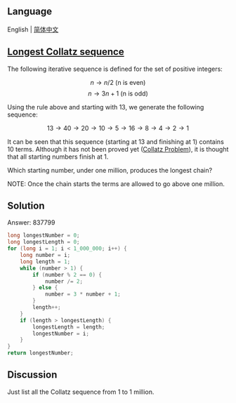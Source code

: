 ## Language

English | [简体中文](README-zh_CN.md)

## [Longest Collatz sequence](https://projecteuler.net/problem=14)

The following iterative sequence is defined for the set of positive integers:

$$n → n/2 \text{ (n is even)}$$
$$n → 3n + 1 \text{ (n is odd)}$$

Using the rule above and starting with 13, we generate the following sequence:

$$13 → 40 → 20 → 10 → 5 → 16 → 8 → 4 → 2 → 1$$

It can be seen that this sequence (starting at 13 and finishing at 1) contains 10 terms. Although it has not been proved yet ([Collatz Problem](https://en.wikipedia.org/wiki/Collatz_conjecture)), it is thought that all starting numbers finish at 1.

Which starting number, under one million, produces the longest chain?

NOTE: Once the chain starts the terms are allowed to go above one million.

## Solution

Answer: 837799

```java
long longestNumber = 0;
long longestLength = 0;
for (long i = 1; i < 1_000_000; i++) {
	long number = i;
	long length = 1;
	while (number > 1) {
		if (number % 2 == 0) {
			number /= 2;
		} else {
			number = 3 * number + 1;
		}
		length++;
	}
	if (length > longestLength) {
		longestLength = length;
		longestNumber = i;
	}
}
return longestNumber;
```

## Discussion

Just list all the Collatz sequence from 1 to 1 million.
